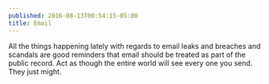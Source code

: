 ```yaml
---
published: 2016-08-13T00:54:15-05:00
title: Email
---
```

All the things happening lately with regards to email leaks and breaches and scandals are good reminders that email should be treated as part of the public record. Act as though the entire world will see every one you send. They just might.